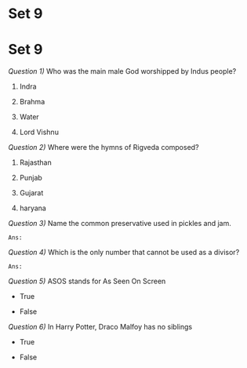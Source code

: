 #	Set 9

#	Set 9

_Question 1)_	Who was the main male God worshipped by Indus people?

1.	Indra

1.	Brahma

1.	Water

1.	Lord Vishnu




_Question 2)_	Where were the hymns of Rigveda composed?

1.	Rajasthan

1.	Punjab

1.	Gujarat

1.	haryana




_Question 3)_	Name the common preservative used in pickles and jam.

	Ans:




_Question 4)_	Which is the only number that cannot be used as a divisor?

	Ans:




_Question 5)_	ASOS stands for As Seen On Screen

*	True

*	False




_Question 6)_	In Harry Potter, Draco Malfoy has no siblings

*	True

*	False




